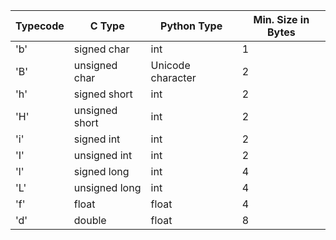 |Typecode|  C Type	     | Python Type	     | Min. Size in Bytes|
|--------|---------------|-------------------|-------------------|
|'b'	 | signed char	 |int	             |       1
|'B'	 | unsigned char |Unicode character	 |      2
'h'	     | signed short	 |int	             |          2
'H'    	 |unsigned short |int	             |      2
'i'   	 |signed int	 |    int	         |          2
'I'	     |unsigned int	 |int              	 |      2
'l'	     |signed long	 |int	             |       4
'L'	     |unsigned long	 |int	             |       4
'f'	     |float	         |float	             |       4
'd'	     |double	     |   float	         |           8

